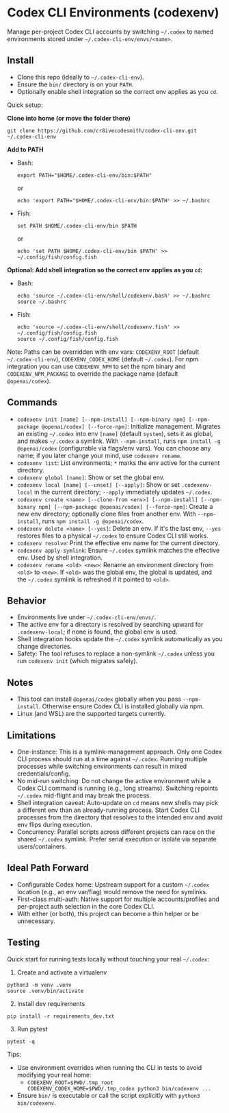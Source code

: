 # Codex CLI Environments (codexenv)

Manage per-project Codex CLI accounts by switching `~/.codex` to named environments stored under `~/.codex-cli-env/envs/<name>`.

## Install

- Clone this repo (ideally to `~/.codex-cli-env`).
- Ensure the `bin/` directory is on your `PATH`.
- Optionally enable shell integration so the correct env applies as you `cd`.

Quick setup:

**Clone into home (or move the folder there)**

```
git clone https://github.com/cr8ivecodesmith/codex-cli-env.git ~/.codex-cli-env
```

**Add to PATH**
  - Bash:
    ```
    export PATH="$HOME/.codex-cli-env/bin:$PATH"
    ```
    or
    ```
    echo 'export PATH="$HOME/.codex-cli-env/bin:$PATH' >> ~/.bashrc
    ```
  - Fish:
    ```
    set PATH $HOME/.codex-cli-env/bin $PATH
    ```
    or
    ```
    echo 'set PATH $HOME/.codex-cli-env/bin $PATH' >> ~/.config/fish/config.fish
    ```

**Optional: Add shell integration so the correct env applies as you `cd`:**
  - Bash:
    ````
    echo 'source ~/.codex-cli-env/shell/codexenv.bash' >> ~/.bashrc
    source ~/.bashrc
    ````
  - Fish:
    ````
    echo 'source ~/.codex-cli-env/shell/codexenv.fish' >> ~/.config/fish/config.fish
    source ~/.config/fish/config.fish
    ````

Note: Paths can be overridden with env vars: `CODEXENV_ROOT` (default `~/.codex-cli-env`), `CODEXENV_CODEX_HOME` (default `~/.codex`). For npm integration you can use `CODEXENV_NPM` to set the npm binary and `CODEXENV_NPM_PACKAGE` to override the package name (default `@openai/codex`).

## Commands

- `codexenv init [name] [--npm-install] [--npm-binary npm] [--npm-package @openai/codex] [--force-npm]`: Initialize management. Migrates an existing `~/.codex` into env `[name]` (default `system`), sets it as global, and makes `~/.codex` a symlink. With `--npm-install`, runs `npm install -g @openai/codex` (configurable via flags/env vars). You can choose any name; if you later change your mind, use `codexenv rename`.
- `codexenv list`: List environments; `*` marks the env active for the current directory.
- `codexenv global [name]`: Show or set the global env.
- `codexenv local [name] [--unset] [--apply]`: Show or set `.codexenv-local` in the current directory; `--apply` immediately updates `~/.codex`.
- `codexenv create <name> [--clone-from <env>] [--npm-install] [--npm-binary npm] [--npm-package @openai/codex] [--force-npm]`: Create a new env directory; optionally clone files from another env. With `--npm-install`, runs `npm install -g @openai/codex`.
- `codexenv delete <name> [--yes]`: Delete an env. If it's the last env, `--yes` restores files to a physical `~/.codex` to ensure Codex CLI still works.
- `codexenv resolve`: Print the effective env name for the current directory.
- `codexenv apply-symlink`: Ensure `~/.codex` symlink matches the effective env. Used by shell integration.
- `codexenv rename <old> <new>`: Rename an environment directory from `<old>` to `<new>`. If `<old>` was the global env, the global is updated, and the `~/.codex` symlink is refreshed if it pointed to `<old>`.

## Behavior

- Environments live under `~/.codex-cli-env/envs/`.
- The active env for a directory is resolved by searching upward for `.codexenv-local`; if none is found, the global env is used.
- Shell integration hooks update the `~/.codex` symlink automatically as you change directories.
- Safety: The tool refuses to replace a non-symlink `~/.codex` unless you run `codexenv init` (which migrates safely).

## Notes

- This tool can install `@openai/codex` globally when you pass `--npm-install`. Otherwise ensure Codex CLI is installed globally via npm.
- Linux (and WSL) are the supported targets currently.

## Limitations

- One-instance: This is a symlink-management approach. Only one Codex CLI process should run at a time against `~/.codex`. Running multiple processes while switching environments can result in mixed credentials/config.
- No mid-run switching: Do not change the active environment while a Codex CLI command is running (e.g., long streams). Switching repoints `~/.codex` mid-flight and may break the process.
- Shell integration caveat: Auto-update on `cd` means new shells may pick a different env than an already-running process. Start Codex CLI processes from the directory that resolves to the intended env and avoid env flips during execution.
- Concurrency: Parallel scripts across different projects can race on the shared `~/.codex` symlink. Prefer serial execution or isolate via separate users/containers.

## Ideal Path Forward

- Configurable Codex home: Upstream support for a custom `~/.codex` location (e.g., an env var/flag) would remove the need for symlinks.
- First-class multi-auth: Native support for multiple accounts/profiles and per-project auth selection in the core Codex CLI.
- With either (or both), this project can become a thin helper or be unnecessary.

## Testing

Quick start for running tests locally without touching your real `~/.codex`:

1) Create and activate a virtualenv

```
python3 -m venv .venv
source .venv/bin/activate
```

2) Install dev requirements

```
pip install -r requirements_dev.txt
```

3) Run pytest

```
pytest -q
```

Tips:
- Use environment overrides when running the CLI in tests to avoid modifying your real home:
  - `CODEXENV_ROOT=$PWD/.tmp_root CODEXENV_CODEX_HOME=$PWD/.tmp_codex python3 bin/codexenv ...`
- Ensure `bin/` is executable or call the script explicitly with `python3 bin/codexenv`.
